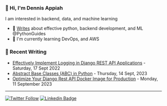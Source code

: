 ### 👋 Hi, I'm Dennis Appiah
I am interested in backend, data, and machine learning
- 📝 [Writes](https://medium.com/@GuidesPython) about effective python, backend development, and ML @PythonGuides
- 🌱 I'm currently learning DevOps, and AWS

### 📝 Recent Writing
* [Effectively Implement Logging in Django REST API Applications](https://medium.com/@GuidesPython/effectively-implement-logging-in-django-rest-api-applications-caa985a719bf) - Saturday, 17 Sept 2022
* [Abstract Base Classes (ABC) in Python](https://medium.com/@GuidesPython/abstract-base-classes-abc-in-python-b0e8412f0d95) - Thursday, 14 Sept, 2023
* [Optimize Your Django Rest API Docker Image for Production](https://medium.com/@GuidesPython/optimize-your-django-rest-api-docker-image-for-production-9c95e969f684) - Monday, 11 September 2023
--- 
[![Twitter Follow](https://img.shields.io/twitter/follow/dennisapiah?label=Follow&style=social)](https://twitter.com/dennisapiah)
[![Linkedin Badge](https://img.shields.io/badge/-LinkedIn-0e76a8?style=flat-square&logo=Linkedin&logoColor=white)](https://www.linkedin.com/in/dennisappiah)
